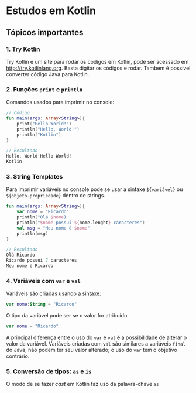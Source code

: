 # Estudos em Kotlin
## Tópicos importantes
### 1. Try Kotlin
Try Kotlin é um site para rodar os códigos em Kotlin, pode ser acessado em <http://try.kotlinlang.org>. Basta digitar os códigos e rodar. Também é possível converter código Java para Kotlin.

### 2. Funções `print` e `println`
Comandos usados para imprimir no console:
```kotlin
// Código
fun main(args: Array<String>){
    print("Hello World!")
    println("Hello, World!")
    println("Kotlin")
}

// Resultado
Hello, World!Hello World!
Kotlin
```
### 3. String Templates
Para imprimir variáveis no console pode se usar a sintaxe `${variável}` ou `${objeto.propriedade}` dentro de strings.
```kotlin
fun main(args: Array<String>){
    var nome = "Ricardo"
    println("Olá $nome)
    println("$nome possui ${nome.lenght} caracteres")
    val msg = "Meu nome é $nome"
    println(msg)
}

// Resultado
Olá Ricardo
Ricardo possui 7 caracteres
Meu nome é Ricardo
```
### 4. Variáveis com `var` e `val`
Variáveis são criadas usando a sintaxe:
```kotlin
var nome:String = "Ricardo"
```
O tipo da variável pode ser se o valor for atribuído.

```kotlin
var nome = "Ricardo"
```
A principal diferença entre o uso do `var` e `val` é a possibilidade de alterar o valor da variável. Variáveis criadas com `val` são similares a variáveis `final` do Java, não podem ter seu valor alterado; o uso do `var` tem o objetivo contrário.
### 5. Conversão de tipos: `as` e `is`
O modo de se fazer _cast_ em Kotlin faz uso da palavra-chave `as` 
